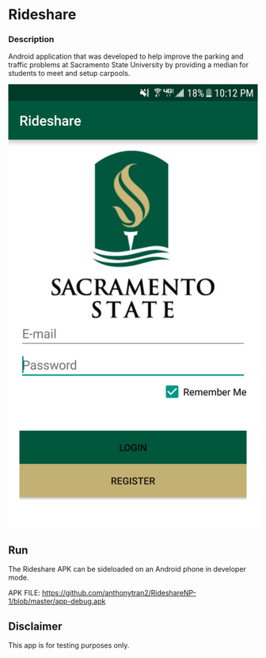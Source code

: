 # Rideshare

### Description
Android application that was developed to help improve the parking and traffic problems at Sacramento State University by providing a median for students to meet and setup carpools.

![alt text](https://github.com/anthonytran2/RideshareNP-1/blob/master/Rideshare%20picture.png)

## Run
The Rideshare APK can be sideloaded on an Android phone in developer mode.

APK FILE: https://github.com/anthonytran2/RideshareNP-1/blob/master/app-debug.apk

## Disclaimer
This app is for testing purposes only.

